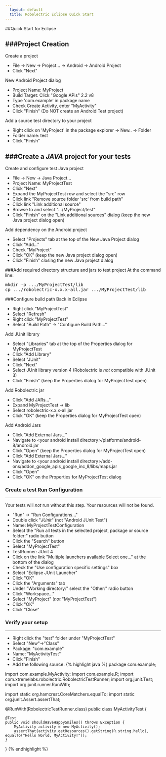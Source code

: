 ```yaml
---
  layout: default
  title: Robolectric Eclipse Quick Start
---
```


##Quick Start for Eclipse

###Project Creation
-----------------------
Create a project
- File -> New -> Project... -> Android -> Android Project
- Click "Next"

New Android Project dialog
- Project Name: MyProject
- Build Target: Click "Google APIs" 2.2 v8
- Type 'com.example' in package name
- Check Create Activity, enter "MyActivity"
- Click "Finish" (Do NOT create an Android Test project)

Add a source test directory to your project
- Right click on 'MyProject' in the package explorer -> New.. -> Folder
- Folder name: test
- Click "Finish"


###Create a *JAVA* project for your tests
------------------------

Create and configure test Java project
- File -> New -> Java Project...
- Project Name: MyProjectTest
- Click "Next"
- Expand the MyProjectTest row and select the "src" row
- Click link "Remove source folder 'src' from build path"
- Click link "Link additional source"
- Browse to and select ".../MyProject/test"
- Click "Finish" on the "Link additional sources" dialog (keep the new Java project dialog open)

Add dependency on the Android project
- Select "Projects" tab at the top of the New Java Project dialog
- Click "Add..."
- Check "MyProject"
- Click "OK" (keep the new Java project dialog open)
- Click "Finish" closing the new Java project dialog


###Add required directory structure and jars to test project
At the command line:
<pre>
mkdir -p .../MyProjectTest/lib
cp .../robolectric-x.x.x-all.jar .../MyProjectTest/lib
</pre>

###Configure build path
Back in Eclipse
- Right click "MyProjectTest"
- Select "Refresh"
- Right click "MyProjectTest"
- Select "Build Path" -> "Configure Build Path..."

Add JUnit library
- Select "Libraries" tab at the top of the Properties dialog for MyProjectTest
- Click "Add Library"
- Select "JUnit"
- Click "Next"
- Select JUnit library version 4 (Robolectric is *not* compatible with JUnit 3)
- Click "Finish" (keep the Properties dialog for MyProjectTest open)

Add Robolectric jar
- Click "Add JARs..."
- Expand MyProjectTest -> lib
- Select robolectric-x.x.x-all.jar
- Click "OK" (keep the Properties dialog for MyProjectTest open)

Add Android Jars
- Click "Add External Jars..."
- Navigate to &lt;your android install directory&gt;/platforms/android-8/android.jar
- Click "Open"  (keep the Properties dialog for MyProjectTest open)
- Click "Add External Jars..."
- Navigate to &lt;your android install directory&gt;/add-ons/addon_google_apis_google_inc_8/libs/maps.jar
- Click "Open"
- Click "OK" on the Properties for MyProjectTest dialog

### Create a test Run Configuration
-----------------------------------------------
Your tests will *not* run without this step. Your resources will not be found.
- "Run" -> "Run Configurations..."
- Double click "*JUnit*" (not "Android JUnit Test")
- Name: MyProjectTestConfiguration
- Select the "Run all tests in the selected project, package or source folder:" radio button
- Click the "Search" button
- Select "MyProjectTest"
- TestRunner: JUnit 4
- Click on the link "Multiple launchers available Select one..." at the bottom of the dialog
- Check the "Use configuration specific settings" box
- Select "Eclipse JUnit Launcher"
- Click "OK"
- Click the "Arguments" tab
- Under "Working directory:" select the "Other:" radio button
- Click "Workspace..."
- Select "MyProject" (*not* "MyProjectTest")
- Click "OK"
- Click "Close"

### Verify your setup
--------------------------------------------------------------------------------------------
- Right click the "test" folder under "MyProjectTest"
- Select "New"->"Class"
- Package: "com.example"
- Name: "MyActivityTest"
- Click "Finish"
- Add the following source:
{% highlight java %}
package com.example;

import com.example.MyActivity;
import com.example.R;
import com.xtremelabs.robolectric.RobolectricTestRunner;
import org.junit.Test;
import org.junit.runner.RunWith;

import static org.hamcrest.CoreMatchers.equalTo;
import static org.junit.Assert.assertThat;

@RunWith(RobolectricTestRunner.class)
public class MyActivityTest {

    @Test
    public void shouldHaveHappySmiles() throws Exception {
        MyActivity activity = new MyActivity();
        assertThat(activity.getResources().getString(R.string.hello), equalTo("Hello World, MyActivity!"));
    }
}
{% endhighlight %}

